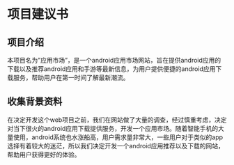 项目建议书
============
项目介绍
--------------
本项目名为”应用市场”，是一个android应用市场网站，旨在提供android应用的下载以及推荐android应用和手游等最新信息，为用户提供便捷的android应用下载服务，帮助用户在第一时间了解最新潮流。

收集背景资料
--------------
在决定开发这个web项目之前，我们在网站做了大量的调查，经过慎重考虑，决定对当下很火的android应用下载提供服务，开发一个应用市场。随着智能手机的大量使用，android系统也水涨船高，用户需求量非常大，一些用户对于类似的app选择有着较大的迷茫，所以我们决定开发一个android应用推荐以及下载的网站，帮助用户获得更好的体验。

